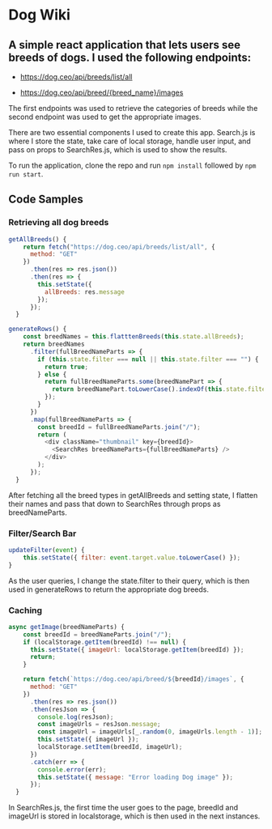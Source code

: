 # Dog Wiki

## A simple react application that lets users see breeds of dogs. I used the following endpoints:

- https://dog.ceo/api/breeds/list/all

- https://dog.ceo/api/breed/{breed_name}/images

The first endpoints was used to retrieve the categories of breeds while the second endpoint was used to get the appropriate images.

There are two essential components I used to create this app. Search.js is where I store the state, take care of local storage, handle user input, and pass on props to SearchRes.js, which is used to show the results.

To run the application, clone the repo and run `npm install` followed by `npm run start`.

## Code Samples

### Retrieving all dog breeds

```javascript
getAllBreeds() {
    return fetch("https://dog.ceo/api/breeds/list/all", {
      method: "GET"
    })
      .then(res => res.json())
      .then(res => {
        this.setState({
          allBreeds: res.message
        });
      });
  }

generateRows() {
    const breedNames = this.flatttenBreeds(this.state.allBreeds);
    return breedNames
      .filter(fullBreedNameParts => {
        if (this.state.filter === null || this.state.filter === "") {
          return true;
        } else {
          return fullBreedNameParts.some(breedNamePart => {
            return breedNamePart.toLowerCase().indexOf(this.state.filter) >= 0;
          });
        }
      })
      .map(fullBreedNameParts => {
        const breedId = fullBreedNameParts.join("/");
        return (
          <div className="thumbnail" key={breedId}>
            <SearchRes breedNameParts={fullBreedNameParts} />
          </div>
        );
      });
  }
```

After fetching all the breed types in getAllBreeds and setting state, I flatten their names and pass that down to SearchRes through props as breedNameParts.

### Filter/Search Bar

```javascript
updateFilter(event) {
    this.setState({ filter: event.target.value.toLowerCase() });
}
```

As the user queries, I change the state.filter to their query, which is then used in generateRows to return the appropriate dog breeds.

### Caching

```javascript
async getImage(breedNameParts) {
    const breedId = breedNameParts.join("/");
    if (localStorage.getItem(breedId) !== null) {
      this.setState({ imageUrl: localStorage.getItem(breedId) });
      return;
    }

    return fetch(`https://dog.ceo/api/breed/${breedId}/images`, {
      method: "GET"
    })
      .then(res => res.json())
      .then(resJson => {
        console.log(resJson);
        const imageUrls = resJson.message;
        const imageUrl = imageUrls[_.random(0, imageUrls.length - 1)];
        this.setState({ imageUrl });
        localStorage.setItem(breedId, imageUrl);
      })
      .catch(err => {
        console.error(err);
        this.setState({ message: "Error loading Dog image" });
      });
  }
```

In SearchRes.js, the first time the user goes to the page, breedId and imageUrl is stored in localstorage, which is then used in the next instances.
